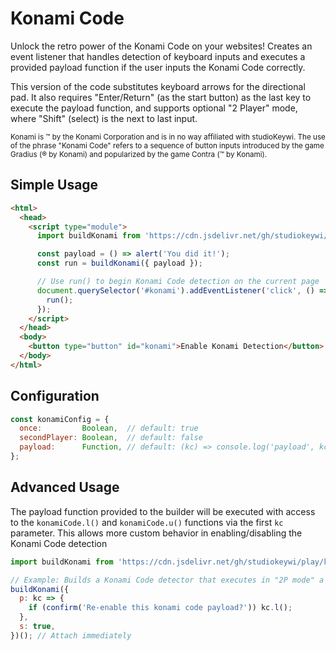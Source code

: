 # Konami Code

Unlock the retro power of the Konami Code on your websites! Creates an event listener that handles detection of keyboard inputs and executes a provided payload function if the user inputs the Konami Code correctly.

This version of the code substitutes keyboard arrows for the directional pad. It also requires "Enter/Return" (as the start button) as the last key to execute the payload function, and supports optional "2 Player" mode, where "Shift" (select) is the next to last input.

<small>Konami is &trade; by the Konami Corporation and is in no way affiliated with studioKeywi. The use of the phrase "Konami Code" refers to a sequence of button inputs introduced by the game Gradius (&reg; by Konami) and popularized by the game Contra (&trade; by Konami).</small>

## Simple Usage

```html
<html>
  <head>
    <script type="module">
      import buildKonami from 'https://cdn.jsdelivr.net/gh/studiokeywi/play/konami/index.js';

      const payload = () => alert('You did it!');
      const run = buildKonami({ payload });

      // Use run() to begin Konami Code detection on the current page
      document.querySelector('#konami').addEventListener('click', () => {
        run();
      });
    </script>
  </head>
  <body>
    <button type="button" id="konami">Enable Konami Detection</button>
  </body>
</html>
```

## Configuration

```js
const konamiConfig = {
  once:         Boolean,  // default: true
  secondPlayer: Boolean,  // default: false
  payload:      Function, // default: (kc) => console.log('payload', kc)
};
```

## Advanced Usage

The payload function provided to the builder will be executed with access to the `konamiCode.l()` and `konamiCode.u()` functions via the first `kc` parameter. This allows more custom behavior in enabling/disabling the Konami Code detection

```js
import buildKonami from 'https://cdn.jsdelivr.net/gh/studiokeywi/play/konami.index';

// Example: Builds a Konami Code detector that executes in "2P mode" a single time by default, or repeats if the user agrees
buildKonami({
  p: kc => {
    if (confirm('Re-enable this konami code payload?')) kc.l();
  },
  s: true,
})(); // Attach immediately
```
